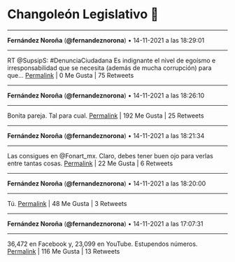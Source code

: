 # Changoleón Legislativo 🙈
*****
**Fernández Noroña** (**@fernandeznorona**) • 14-11-2021 a las 18:29:01
*****
RT @SupsipS: #DenunciaCiudadana
Es indignante el nivel de egoísmo e irresponsabilidad que se necesita (además de mucha corrupción) para que…
[Permalink](https://twitter.com/fernandeznorona/status/1460072314503004162) | 0 Me Gusta | 75 Retweets
*****
**Fernández Noroña** (**@fernandeznorona**) • 14-11-2021 a las 18:26:10
*****
Bonita pareja. Tal para cual.
[Permalink](https://twitter.com/fernandeznorona/status/1460071598849814530) | 192 Me Gusta | 25 Retweets
*****
**Fernández Noroña** (**@fernandeznorona**) • 14-11-2021 a las 18:21:34
*****
Las consigues en @Fonart_mx. Claro, debes tener buen ojo para verlas entre tantas cosas.
[Permalink](https://twitter.com/fernandeznorona/status/1460070440903196672) | 22 Me Gusta | 6 Retweets
*****
**Fernández Noroña** (**@fernandeznorona**) • 14-11-2021 a las 18:20:00
*****
Tú.
[Permalink](https://twitter.com/fernandeznorona/status/1460070047108325378) | 48 Me Gusta | 3 Retweets
*****
**Fernández Noroña** (**@fernandeznorona**) • 14-11-2021 a las 17:07:31
*****
36,472 en Facebook y, 23,099 en YouTube. Estupendos números.
[Permalink](https://twitter.com/fernandeznorona/status/1460051806365515781) | 116 Me Gusta | 13 Retweets